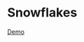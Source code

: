 Snowflakes
==========

[Demo](https://rawgithub.com/kylereicks/matrix3d-snowflakes/master/index.html)
